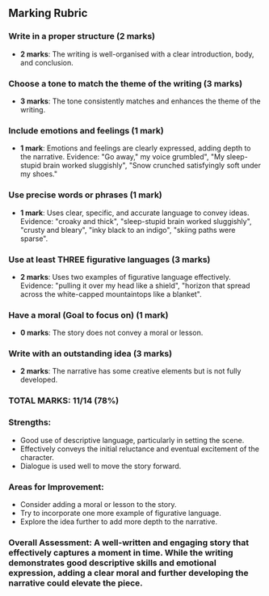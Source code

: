 ## Marking Rubric

### Write in a proper structure (2 marks)

- **2 marks**: The writing is well-organised with a clear introduction, body, and conclusion.

### Choose a tone to match the theme of the writing (3 marks)

- **3 marks**: The tone consistently matches and enhances the theme of the writing.

### Include emotions and feelings (1 mark)

- **1 mark**: Emotions and feelings are clearly expressed, adding depth to the narrative. Evidence: "Go away," my voice grumbled", "My sleep-stupid brain worked sluggishly", "Snow crunched satisfyingly soft under my shoes."

### Use precise words or phrases (1 mark)

- **1 mark**: Uses clear, specific, and accurate language to convey ideas. Evidence: "croaky and thick", "sleep-stupid brain worked sluggishly", "crusty and bleary", "inky black to an indigo", "skiing paths were sparse".

### Use at least THREE figurative languages (3 marks)

- **2 marks**: Uses two examples of figurative language effectively. Evidence: "pulling it over my head like a shield", "horizon that spread across the white-capped mountaintops like a blanket".

### Have a moral (Goal to focus on) (1 mark)

- **0 marks**: The story does not convey a moral or lesson.

### Write with an outstanding idea (3 marks)

- **2 marks**: The narrative has some creative elements but is not fully developed.

### TOTAL MARKS: 11/14 (78%)

### Strengths:

- Good use of descriptive language, particularly in setting the scene.
- Effectively conveys the initial reluctance and eventual excitement of the character.
- Dialogue is used well to move the story forward.

### Areas for Improvement:

- Consider adding a moral or lesson to the story.
- Try to incorporate one more example of figurative language.
- Explore the idea further to add more depth to the narrative.

### Overall Assessment: A well-written and engaging story that effectively captures a moment in time. While the writing demonstrates good descriptive skills and emotional expression, adding a clear moral and further developing the narrative could elevate the piece.
